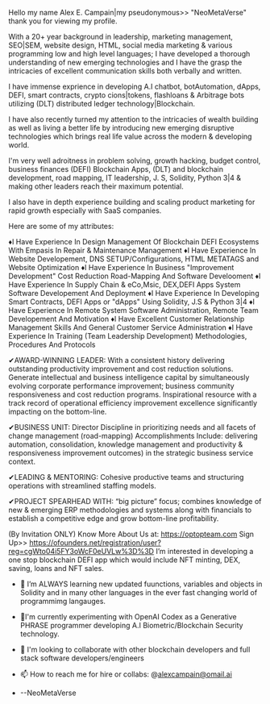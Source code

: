 Hello my name Alex E. Campain|my pseudonymous>> "NeoMetaVerse"
thank you for viewing my profile. 

With a 20+ year background in leadership, marketing management, SEO|SEM, website design, HTML, social media marketing
& various programming low and high level languages; I have developed a thorough understanding of new emerging technologies 
and I have the grasp the intricacies of excellent communication skills both verbally and written. 

I have immense exprience in developing A.I chatbot, botAutomation, dApps, DEFI, smart contracts, crypto cions|tokens, flashloans &
Arbitrage bots utilizing (DLT) distributed ledger technology|Blockchain. 

I have also recently turned my attention to the intricacies of wealth building as well as living a better life by introducing 
new emerging disruptive technologies which brings real life value across the modern & developing world. 

I'm very well adroitness in problem solving, growth hacking, budget control, business finances (DEFI) Blockchain Apps, (DLT) 
and blockchain development, road mapping, IT leadership, J. S, Solidity, Python 3|4 & making other leaders reach their 
maximum potential. 

I also have in depth experience building and scaling product marketing for rapid growth especially with SaaS companies.

Here are some of my attributes:  

♦I Have Experience In Design Management Of Blockchain DEFI Ecosystems With Empasis In Repair & Maintenance Management
♦I Have Experience In Website Developement, DNS SETUP/Configurations, HTML METATAGS and Website Optimization
♦I Have Experience In Business "Improvement Development" Cost Reduction Road-Mapping And Software Develooment
♦I Have Experience In Supply Chain & eCo,Msic, DEX,DEFI Apps System Software Developement And Deployment
♦I Have Experience In Developing Smart Contracts, DEFI Apps or "dApps" Using Solidity, J.S & Python 3|4
♦I Have Experience In Remote System Software Administration, Remote Team Developement And Motivation
♦I Have Excellent Customer Relationship Management Skills And General Customer Service Administration
♦I Have Experience In Training (Team Leadership Development) Methodologies, Procedures And Protocols



✔AWARD-WINNING LEADER: With a consistent history delivering outstanding productivity improvement and cost reduction solutions. 
Generate intellectual and business intelligence capital by simultaneously evolving corporate performance improvement; business 
community responsiveness and cost reduction programs. Inspirational resource with a track record of operational efficiency 
improvement excellence significantly impacting on the bottom-line.

✔BUSINESS UNIT: Director Discipline in prioritizing needs and all facets of change management (road-mapping) 
Accomplishments Include: delivering automation, consolidation, knowledge management and productivity & responsiveness 
improvement outcomes) in the strategic business service context. 

✔LEADING & MENTORING: Cohesive productive teams and structuring operations with streamlined 
staffing models.

✔PROJECT SPEARHEAD WITH: “big picture” focus; combines knowledge of new & emerging ERP methodologies and systems 
along with financials to establish a competitive edge and grow bottom-line profitability. 

(By Invitation ONLY) Know More About Us at: https://optopteam.com Sign Up>> https://ofounders.net/registration/user?reg=cgWto04i5FY3oWcF0eUVLw%3D%3D
I’m interested in developing a one stop blockchain DEFI app which would include NFT minting, DEX, saving, loans and NFT sales.
- 🌱 I’m ALWAYS learning new updated fuunctions, variables and objects in Solidity and in many other languages in the ever
   fast changing world of programmimg langauges.
   
- 💞️I'm currently experimenting with OpenAI Codex as a Generative PHRASE programmer developing A.I Biometric/Blockchain 
     Security technology. 

- 💞️ I'm looking to collaborate with other blockchain developers and full stack software developers/engineers
- 📫 How to reach me for hire or collabs: @alexcampain@omail.ai

-  --NeoMetaVerse

<!---

--->
